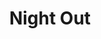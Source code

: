 ---
title: Night Out
draft: true
weight: 10
isPublic: false

project_content:
  backgroundColor: "#0D0D0D"
  theme: dark
  work:
    - type: image
      src: img/illustration_night-out-01.jpg

    - group:
      - items:
        - type: image
          src: img/illustration_night-out-02.jpg

        - type: image
          src: img/illustration_night-out-02.jpg
---